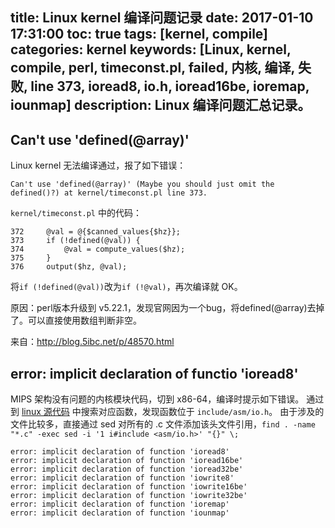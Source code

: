 title: Linux kernel 编译问题记录
date: 2017-01-10 17:31:00
toc: true
tags: [kernel, compile]
categories: kernel
keywords: [Linux, kernel, compile, perl, timeconst.pl, failed, 内核, 编译, 失败, line 373, ioread8, io.h, ioread16be, ioremap, iounmap]
description: Linux 编译问题汇总记录。
---

## Can't use 'defined(@array)'

Linux kernel 无法编译通过，报了如下错误：

```
Can't use 'defined(@array)' (Maybe you should just omit the defined()?) at kernel/timeconst.pl line 373. 
```

`kernel/timeconst.pl` 中的代码：

```
372     @val = @{$canned_values{$hz}};                                                                  
373     if (!defined(@val)) {                                                                                    
374         @val = compute_values($hz);                                                                 
375     }                                                                                               
376     output($hz, @val); 
```

将`if (!defined(@val))`改为`if (!@val)`，再次编译就 OK。

原因：perl版本升级到 v5.22.1，发现官网因为一个bug，将defined(@array)去掉了。可以直接使用数组判断非空。

来自：http://blog.5ibc.net/p/48570.html

## error: implicit declaration of functio	'ioread8'

MIPS 架构没有问题的内核模块代码，切到 x86-64，编译时提示如下错误。
通过到 [linux 源代码](http://elixir.free-electrons.com/linux/v2.6.38/source) 中搜索对应函数，发现函数位于 `include/asm/io.h`。
由于涉及的文件比较多，直接通过 sed 对所有的 .c 文件添加该头文件引用，`find . -name "*.c" -exec sed -i '1 i#include <asm/io.h>' "{}" \;`

```
error: implicit declaration of function 'ioread8'                                                      
error: implicit declaration of function 'ioread16be'                                                   
error: implicit declaration of function 'ioread32be'                                                   
error: implicit declaration of function 'iowrite8'                                                     
error: implicit declaration of function 'iowrite16be'                                                  
error: implicit declaration of function 'iowrite32be'                                                  
error: implicit declaration of function 'ioremap'                                                      
error: implicit declaration of function 'iounmap'
```
